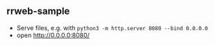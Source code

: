 ## rrweb-sample

- Serve files, e.g. with `python3 -m http.server 8080 --bind 0.0.0.0`
- open http://0.0.0.0:8080/

